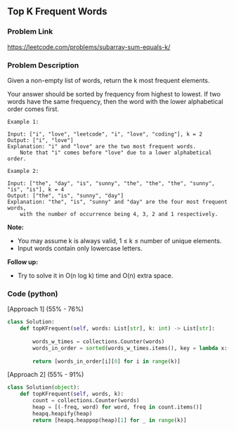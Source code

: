 ## Top K Frequent Words

### Problem Link

https://leetcode.com/problems/subarray-sum-equals-k/

### Problem Description 

Given a non-empty list of words, return the k most frequent elements.

Your answer should be sorted by frequency from highest to lowest. If two words have the same frequency, then the word with the lower alphabetical order comes first.

```
Example 1:

Input: ["i", "love", "leetcode", "i", "love", "coding"], k = 2
Output: ["i", "love"]
Explanation: "i" and "love" are the two most frequent words.
    Note that "i" comes before "love" due to a lower alphabetical order.

```

```
Example 2:

Input: ["the", "day", "is", "sunny", "the", "the", "the", "sunny", "is", "is"], k = 4
Output: ["the", "is", "sunny", "day"]
Explanation: "the", "is", "sunny" and "day" are the four most frequent words,
    with the number of occurrence being 4, 3, 2 and 1 respectively.

```

**Note:**

* You may assume k is always valid, 1 ≤ k ≤ number of unique elements.
* Input words contain only lowercase letters.

**Follow up:**

* Try to solve it in O(n log k) time and O(n) extra space.

### Code (python)

[Approach 1] (55% - 76%)

```python
class Solution:
    def topKFrequent(self, words: List[str], k: int) -> List[str]:
        
        words_w_times = collections.Counter(words)
        words_in_order = sorted(words_w_times.items(), key = lambda x:(-x[1], x[0]))
        
        return [words_in_order[i][0] for i in range(k)]
```

[Approach 2] (55% - 91%)
```python
class Solution(object):
    def topKFrequent(self, words, k):
        count = collections.Counter(words)
        heap = [(-freq, word) for word, freq in count.items()]
        heapq.heapify(heap)
        return [heapq.heappop(heap)[1] for _ in range(k)]
```